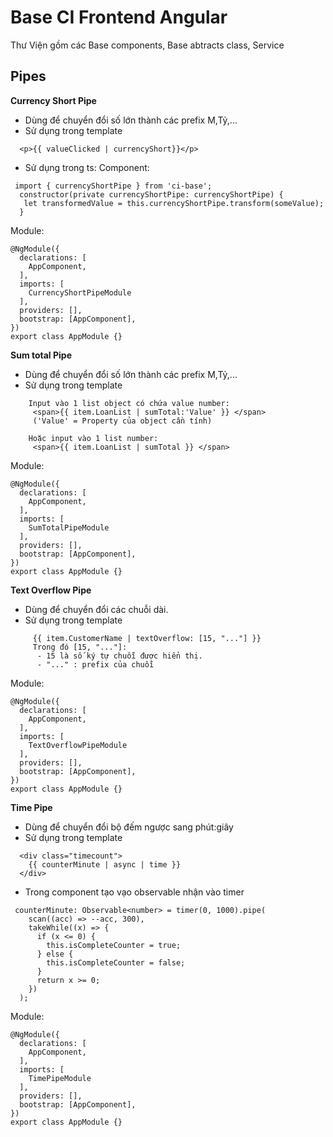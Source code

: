 # Base CI Frontend Angular

Thư Viện gồm các Base components, Base abtracts class, Service

## Pipes

**Currency Short Pipe**

- Dùng để chuyển đổi số lớn thành các prefix M,Tỷ,...
- Sử dụng trong template

```
  <p>{{ valueClicked | currencyShort}}</p>
```

- Sử dụng trong ts:
  Component:

```
 import { currencyShortPipe } from 'ci-base';
  constructor(private currencyShortPipe: currencyShortPipe) {
   let transformedValue = this.currencyShortPipe.transform(someValue);
  }
```

Module:

```
@NgModule({
  declarations: [
    AppComponent,
  ],
  imports: [
    CurrencyShortPipeModule
  ],
  providers: [],
  bootstrap: [AppComponent],
})
export class AppModule {}

```

**Sum total Pipe**

- Dùng để chuyển đổi số lớn thành các prefix M,Tỷ,...
- Sử dụng trong template

```
    Input vào 1 list object có chứa value number:
     <span>{{ item.LoanList | sumTotal:'Value' }} </span>
     ('Value' = Property của object cần tính)

    Hoặc input vào 1 list number:
     <span>{{ item.LoanList | sumTotal }} </span>
```

Module:

```
@NgModule({
  declarations: [
    AppComponent,
  ],
  imports: [
    SumTotalPipeModule
  ],
  providers: [],
  bootstrap: [AppComponent],
})
export class AppModule {}

```

**Text Overflow Pipe**

- Dùng để chuyển đổi các chuỗi dài.
- Sử dụng trong template

```
     {{ item.CustomerName | textOverflow: [15, "..."] }}
     Trong đó [15, "..."]:
      - 15 là số ký tự chuỗi được hiển thị.
      - "..." : prefix của chuỗi
```

Module:

```
@NgModule({
  declarations: [
    AppComponent,
  ],
  imports: [
    TextOverflowPipeModule
  ],
  providers: [],
  bootstrap: [AppComponent],
})
export class AppModule {}

```

**Time Pipe**

- Dùng để chuyển đổi bộ đếm ngược sang phút:giây
- Sử dụng trong template

```
  <div class="timecount">
    {{ counterMinute | async | time }}
  </div>
```

- Trong component tạo vạo observable nhận vào timer

```
 counterMinute: Observable<number> = timer(0, 1000).pipe(
    scan((acc) => --acc, 300),
    takeWhile((x) => {
      if (x <= 0) {
        this.isCompleteCounter = true;
      } else {
        this.isCompleteCounter = false;
      }
      return x >= 0;
    })
  );
```

Module:

```
@NgModule({
  declarations: [
    AppComponent,
  ],
  imports: [
    TimePipeModule
  ],
  providers: [],
  bootstrap: [AppComponent],
})
export class AppModule {}

```
